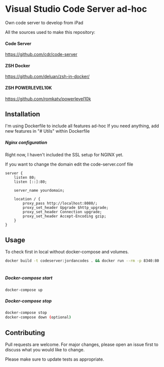 # Visual Studio Code Server ad-hoc

Own code server to develop from iPad

All the sources used to make this repository:

#### Code Server 
https://github.com/cdr/code-server

#### ZSH Docker
https://github.com/deluan/zsh-in-docker/

#### ZSH POWERLEVEL10K
https://github.com/romkatv/powerlevel10k

## Installation

I'm using Dockerfile to include all features ad-hoc
If you need anything, add new features in "# Utils" within Dockerfile

##### Nginx configuration

Right now, I haven't included the SSL setup for NGINX yet.

If you want to change the domain edit the code-server.conf file

```nginx
server {
    listen 80;
    listen [::]:80;

    server_name yourdomain;

    location / {
        proxy_pass http://localhost:8080/;
        proxy_set_header Upgrade $http_upgrade;
        proxy_set_header Connection upgrade;
        proxy_set_header Accept-Encoding gzip;
    }
}
```

## Usage
To check first in local without docker-compose and volumes.

```bash
docker build -t codeserver:jordancodes . && docker run --rm -p 8340:80 codeserver:jordancodes
```
#
##### Docker-compose start

```bash
docker-compose up
```
##### Docker-compose stop

```bash
docker-compose stop
docker-compose down (optional)
```

## Contributing
Pull requests are welcome. For major changes, please open an issue first to discuss what you would like to change.

Please make sure to update tests as appropriate.